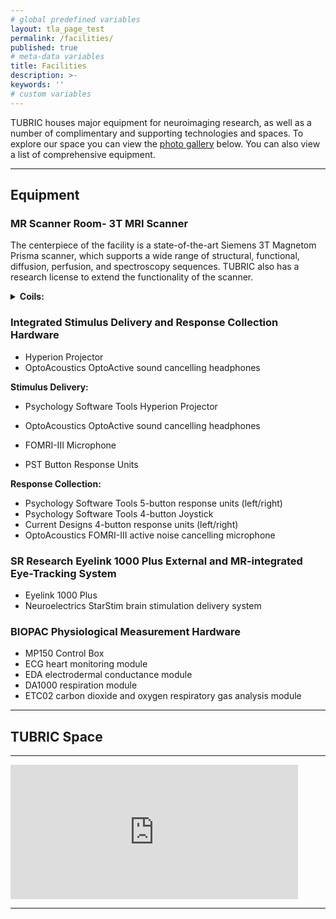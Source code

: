 ```yaml
---
# global predefined variables
layout: tla_page_test
permalink: /facilities/
published: true
# meta-data variables
title: Facilities
description: >-
keywords: ''
# custom variables
---
```

TUBRIC houses major equipment for neuroimaging research, as well as a number of complimentary and supporting technologies and spaces. To explore our space you can view the [photo gallery](#tubric-space) below. You can also view a list of comprehensive equipment. 

___  

## Equipment
### MR Scanner Room- 3T MRI Scanner
The centerpiece of the facility is a state-of-the-art Siemens 3T Magnetom Prisma scanner, which supports a wide range of structural, functional, diffusion, perfusion, and spectroscopy sequences. TUBRIC also has a research license to extend the functionality of the scanner.

<details>
  <summary><strong>Coils:</strong></summary>
   <ul>
    <li>64-Channel Head/Neck volume coil</li><br>  
    <li>20-Channel Head/Neck volume coil</li><br>
    <li>32-Channel Spine coil</li><br>
    <li>Various surface coils (Body 18, Flex Large 4, Flex Small 4)</li><br>  
   </ul>   
  </details>    

### Integrated Stimulus Delivery and Response Collection Hardware
- Hyperion Projector
- OptoAcoustics OptoActive sound cancelling headphones

**Stimulus Delivery:**<br>
- Psychology Software Tools Hyperion Projector
- OptoAcoustics OptoActive sound cancelling headphones

- FOMRI-III Microphone
- PST Button Response Units

**Response Collection:**<br>
- Psychology Software Tools 5-button response units (left/right)
- Psychology Software Tools 4-button Joystick
- Current Designs 4-button response units (left/right)
- OptoAcoustics FOMRI-III active noise cancelling microphone

### SR Research Eyelink 1000 Plus External and MR-integrated Eye-Tracking System<br>
- Eyelink 1000 Plus
- Neuroelectrics StarStim brain stimulation delivery system

### BIOPAC Physiological Measurement Hardware
- MP150 Control Box
- ECG heart monitoring module
- EDA electrodermal conductance module
- DA1000 respiration module
- ETC02 carbon dioxide and oxygen respiratory gas analysis module

___

## TUBRIC Space 

___

<div class="video-container">
  <iframe width="460px" height="215px" src="https://sway.office.com/s/rIMOPIRCw3BedmFg/embed" frameborder="0" marginheight="0" marginwidth="0" max-width="100%" sandbox="allow-forms allow-modals allow-orientation-lock allow-popups allow-same-origin allow-scripts" scrolling="no" style="border: none; max-width: 100%; max-height: 100vh" allowfullscreen mozallowfullscreen msallowfullscreen webkitallowfullscreen></iframe>
<div/>  

___
